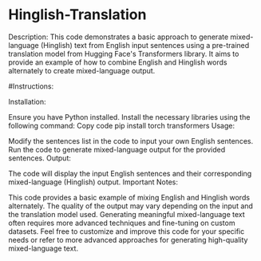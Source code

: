 # Hinglish-Translation
Description:
This code demonstrates a basic approach to generate mixed-language (Hinglish) text from English input sentences using a pre-trained translation model from Hugging Face's Transformers library. It aims to provide an example of how to combine English and Hinglish words alternately to create mixed-language output.

#Instructions:

Installation:

Ensure you have Python installed.
Install the necessary libraries using the following command:
Copy code
pip install torch transformers
Usage:

Modify the sentences list in the code to input your own English sentences.
Run the code to generate mixed-language output for the provided sentences.
Output:

The code will display the input English sentences and their corresponding mixed-language (Hinglish) output.
Important Notes:

This code provides a basic example of mixing English and Hinglish words alternately. The quality of the output may vary depending on the input and the translation model used.
Generating meaningful mixed-language text often requires more advanced techniques and fine-tuning on custom datasets.
Feel free to customize and improve this code for your specific needs or refer to more advanced approaches for generating high-quality mixed-language text.



